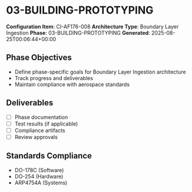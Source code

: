 # 03-BUILDING-PROTOTYPING

**Configuration Item**: CI-AF176-008
**Architecture Type**: Boundary Layer Ingestion
**Phase**: 03-BUILDING-PROTOTYPING
**Generated**: 2025-08-25T00:06:44+00:00

## Phase Objectives
- Define phase-specific goals for Boundary Layer Ingestion architecture
- Track progress and deliverables
- Maintain compliance with aerospace standards

## Deliverables
- [ ] Phase documentation
- [ ] Test results (if applicable)
- [ ] Compliance artifacts
- [ ] Review approvals

## Standards Compliance
- DO-178C (Software)
- DO-254 (Hardware)
- ARP4754A (Systems)
